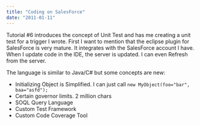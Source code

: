 ```yaml
---
title: "Coding on SalesForce"
date: "2011-01-11"
---
```


Tutorial #6 introduces the concept of Unit Test and has me creating a unit test for a trigger I wrote. First I want to mention that the eclipse plugin for SalesForce is very mature. It integrates with the SalesForce account I have. When I update code in the IDE, the server is updated. I can even Refresh from the server.

The language is similar to Java/C# but some concepts are new:

- Initializing Object is Simplified. I can just call `new MyObject(foo="bar", baa="asfd");`
- Certain governor limits. 2 million chars
- SOQL Query Language
- Custom Test Framework
- Custom Code Coverage Tool

